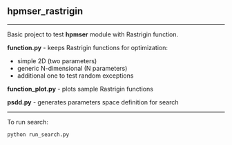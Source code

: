 
## hpmser_rastrigin

-----------------

Basic project to test **hpmser** module with Rastrigin function.

**function.py** - keeps Rastrigin functions for optimization:
- simple 2D (two parameters)
- generic N-dimensional (N parameters)
- additional one to test random exceptions

**function_plot.py** - plots sample Rastrigin functions

**psdd.py** - generates parameters space definition for search

-----------------

To run search:

    python run_search.py

